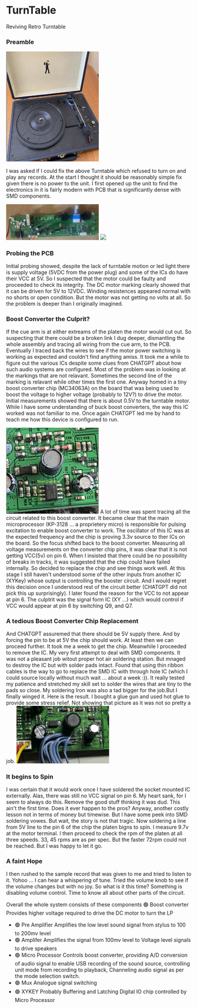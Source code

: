 # TurnTable
Reviving Retro Turntable

### Preamble
<img src="./figs/lp.png" width=50%></img>

I was asked if I could fix the above Turntable which refused to turn on and play 
any records. At the start I thought it should be reasonably simple fix given there
is no power to the unit. I first opened up the unit to find the electronics in it
is fairly modern with PCB that is significantly dense with SMD components.

<img src="./figs/pcb.png" width=50%></img>
<img src="./figs/underside.png" width=50%></img>

### Probing the PCB

Initial probing showed, despite the lack of turntable motion or led light there is 
supply voltage (5VDC from the power plug) and some of the ICs do have their VCC at 5V.
So I suspected that the motor could be faulty and proceeded to check its integrity. The DC motor 
marking clearly showed that it can be driven for 5V to 12VDC.  Winding resistences appeared
normal with no shorts or open condition. But the motor was not getting no volts at all.
So the problem is deeper than I originally imagined. 

### Boost Converter the Culprit?
If the cue arm is at either extreams of the platen the motor would cut out. So suspecting
that there could be a broken link I dug deeper, dismantling the whole assembly and tracing all
wiring from the cue arm, to the PCB. Eventually I traced back the wires to see if the motor 
power switching is working as expected and couldn't find anything amiss. It took me a while to
figure out the various ICs despite 
some clues from CHATGPT about  how such audio systems are configured. Most of the problem was in looking
at the markings that are not relavant. Sometimes the second line of the marking is relavant while
other times the first one. Anyway homed in a tiny boost converter chip (MC34063A) on the board that was
being used to boost the voltage to higher voltage (probably to 12V?) to drive the motor. Initial
measurements showed that there is about 0.5V to the turntable motor. While I have some understanding 
of buck boost converters, the way this IC worked was not familiar to me. Once again CHATGPT led me 
by hand to teach me how this device is configured to run. 

<img src="./figs/boost.png" width=50%></img>
A lot of time was spent tracing all the circuit related to this boost converter. It became clear
that the main microprocessor (KP-3128 ... a proprietery micro) is responsible for
pulsing excitation to enable boost converter to work. The oscillator of this IC was at the expected 
frequency and the chip is proving 3.3v source to ther ICs on the board. So the focus shifted back to
the boost converter. Measuring all voltage measurements on the converter chip pins, it was clear that
it is not getting VCC(5v) on pin 6. When I insisted that there could be no possibility of 
breaks in tracks, it was suggested that the chip could have failed internally. So decided to replace the chip and
see things work well.   At this stage I still haven't understood some of the other inputs from another IC (XYKey)
whose output is controlling the booster circuit. And I would regret this decision once I understood 
rest of the circuit better (CHATGPT did not pick this up surprisingly). I later found the reason for the 
VCC to not appear at pin 6. The culptrit was the signal form IC (XY ...) which would control if VCC would appear 
at pin 6 by switching Q9, and Q7.

### A tedious Boost Converter Chip Replacement
And CHATGPT assuremed that there should be 5V supply there. And by
forcing the pin to be at 5V the chip should work. At least then we can proceed further. It took me a week
to get the chip. Meanwhile I proceeded to remove the IC. My very first attempt to deal with SMD components.
It was not a pleasant job witout proper hot air soldering station. But mnaged to destroy the IC  but with
solder pads intact. Found that using thin ribbon cables is the way to go to replace the SMD IC with through hole
IC (which I could source locally without much wait ... about a week :)). It really tested my patience and
stretched my skill set to solder the wires that are tiny to the pads so close. My soldering Iron was also
a tad bigger for the job.But I finally winged it. Here is the result. I bought a glue gun and used hot glue
to provide some stress relief. Not showing that picture as it was not so pretty a job.
<img src="./figs/patch.png" width=50%></img>

### It begins to Spin
I was certain that it would work once I have soldered the socket mounted IC externally. Alas, there was still
no VCC signal on pin 6. My heart sank, for I seem to always do this. Remove the good stuff thinking it was dud.
This ain't the first time. Does it ever happen to the pros? Anyway, another costly lesson not in terms of money
but timewise. But I have some peek into SMD soldering vowes. But wait, the story is not that tragic.
Now soldering a line from 5V line to the pin 6 of the chip the platen bigns to spin. I measure 9.7v at the 
motor terminal. I then proceed to check the rpm of the platen at all three speeds. 33, 45 rpms are as per spec.
But the faster 72rpm could not be reached. But I was happy to let it go.

### A faint Hope
I then rushed to the sample record that was given to me and tried to listen to it. Yohoo ... I can hear
a whispering of tune. Tried the volume knob to see if the volume changes but with no joy. So what is it this
time? Something is disabling volume control.  Time to know all about other parts of the circuit.

Overall the whole system consists of these components
 🟢 Boost converter 
       Provides higher voltage required to drive the DC motor to turn the LP
- 🟢 Pre Amplifier
       Amplifies the low level sound signal from stylus to 100 to 200mv level
- 🟢 Amplifer
       Amplifies the signal from 100mv level to Voltage level signals to drive speakers
- 🟢 Micro Processor
       Controls boost converter, providing A/D conversion of audio signal to enable
       USB recording of the sound source, controlling unit mode from recording to playback,
       Channeling audio signal as per the mode selection switch.
- 🟢 Mux 
       Analogue signal switching
- 🟢 XYKEY 
       Probably Buffering and Latching Digital IO chip controlled by Micro Processor

